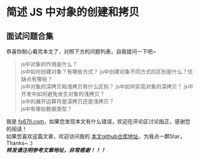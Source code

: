 # 简述 JS 中对象的创建和拷贝  


## 面试问题合集  
恭喜你耐心看完本文了，对照下方的问题列表，自我提问一下吧~
> js中对象的作用是什么？  
> js中如何创建对象？有哪些方式？
> js中创建对象不同方式的区别是什么？优缺点有哪些？  
> js中对象的深拷贝和浅拷贝有什么区别？
> js中如何实现对象的深拷贝？
> js中开发中如何避免发生对象的浅拷贝？  
> js中的展开运算符是深拷贝还是浅拷贝？  
> js中有哪些数据类型？


我是 [fx67ll.com](https://fx67ll.com)，如果您发现本文有什么错误，欢迎在评论区讨论指正，感谢您的阅读！  
如果您喜欢这篇文章，欢迎访问我的 [本文github仓库地址](https://github.com/fx67ll/fx67llJs/blob/master/js-blog/2024/2024-07/js-object-create-clone.md)，为我点一颗Star，Thanks~ :)  
***转发请注明参考文章地址，非常感谢！！！***
